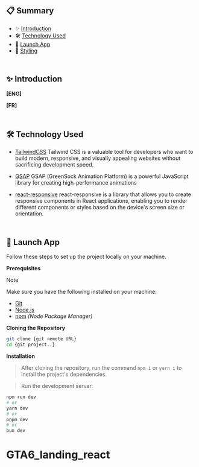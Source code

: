 <div align="center">
  <a href="" target="_blanck"><img src="./public" alt=""></a>
   <div align="center"></div>
  <h3 align="center"></h3>
</div>

## <br /> 📋 <a name="table">Summary</a>

- ✨ [Introduction](#introduction)
- 🛠 [Technology Used](#tech-stack)
- 🚀 [Launch App](#launch-app)
- 🎨 [Styling](#style)

## <br /> <a name="introduction">✨ Introduction</a>

**[ENG]**

**[FR]**

## <br /> <a name="tech-stack">🛠 Technology Used</a>

- [TailwindCSS](https://tailwindcss.com/docs/installation)
Tailwind CSS is a valuable tool for developers who want to build modern, responsive, and visually appealing websites without sacrificing development speed.

- [GSAP](https://greensock.com/gsap/)
GSAP (GreenSock Animation Platform) is a powerful JavaScript library for creating high-performance animations

- [react-responsive](https://www.npmjs.com/package/react-responsive)
react-responsive is a library that allows you to create responsive components in React applications, enabling you to render different components or styles based on the device's screen size or orientation.

## <br /> <a name="launch-app">🚀 Launch App</a>

Follow these steps to set up the project locally on your machine.

**Prerequisites**

>[!NOTE]
> Make sure you have the following installed on your machine:

- [Git](https://git-scm.com/)
- [Node.js](https://nodejs.org/en)
- [npm](https://www.npmjs.com/) *(Node Package Manager)*

**Cloning the Repository**

```bash
git clone {git remote URL}
cd {git project..}
```

**Installation**

> After cloning the repository, run the command `npm i` or `yarn i` to install the project's dependencies.

> Run the development server:

```bash
npm run dev
# or
yarn dev
# or
pnpm dev
# or
bun dev
```
# GTA6_landing_react
